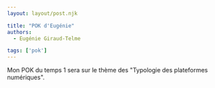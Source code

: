 ```yaml
---
layout: layout/post.njk

title: "POK d'Eugénie"
authors:
  - Eugénie Giraud-Telme

tags: ['pok']
---
```

<!-- début résumé -->

Mon POK du temps 1 sera sur le thème des "Typologie des plateformes numériques".

<!-- fin résumé -->
